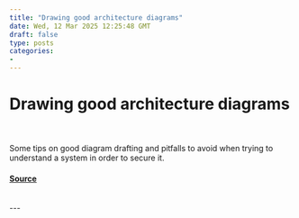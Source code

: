 ```yaml
---
title: "Drawing good architecture diagrams"
date: Wed, 12 Mar 2025 12:25:48 GMT
draft: false
type: posts
categories: 
- 
---
```

# Drawing good architecture diagrams

<br/>

<br/>
Some tips on good diagram drafting and pitfalls to avoid when trying to understand a system in order to secure it.

#### [Source](https://www.ncsc.gov.uk/blog-post/drawing-good-architecture-diagrams)

<br/>
---

